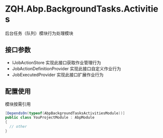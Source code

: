 # ZQH.Abp.BackgroundTasks.Activities

后台任务（队列）模块行为处理模块    

## 接口参数  

* IJobActionStore				实现此接口获取作业管理行为  
* JobActionDefinitionProvider	实现此接口自定义作业行为  
* JobExecutedProvider			实现此接口扩展作业行为  

## 配置使用

模块按需引用

```csharp
[DependsOn(typeof(AbpBackgroundTasksActivitiesModule))]
public class YouProjectModule : AbpModule
{
  // other
}
```
